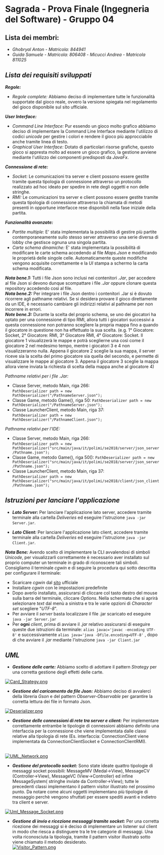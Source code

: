   
# Sagrada - Prova Finale (Ingegneria del Software) - Gruppo 04     
 ## Lista dei membri:    
    
 - *Ghobryal Anton - Matricola: 844941*    
 - *Guida Samuele - Matricola: 806408* - *Micucci Andrea - Matricola 811025*    
 ## ***Lista dei requisiti sviluppati***    
 ***Regole:***    
 - *Regole complete:* Abbiamo deciso di implementare tutte le funzionalità supportate dal gioco reale, ovvero la                          versione spiegata nel regolamento del gioco disponibile sul sito ufficiale.    
    
***User Interface:***    
 - *Command Line Interface:* Pur essendo un gioco molto grafico abbiamo deciso di implementare la Command Line Interface mediante l'utilizzo di codici *unicode* per gestire i colori e rendere il gioco più approcciabile anche tramite linea di testo.    
 - *Graphical User Interface:* Dotato di particolari risorse grafiche, questo gioco si appresta molto ad essere un gioco grafico, la gestione avviene mediante l'utilizzo dei componenti predisposti da *JavaFx*.    
    
***Connessione di rete:***    
 - *Socket:* Le comunicazioni tra server e client possono essere gestite tramite questa tipologia di connessione attraverso un protocollo realizzato ad hoc ideato per spedire in rete degli oggetti e non delle stringhe.    
 - *RMI:* Le comunicazioni tra server e client possono essere gestite tramite questa tipologia di connessione attraverso la chiamata di metodi presenti in opportune interfacce rese disponibili nella fase iniziale della partita.    
    
***Funzionalità avanzate:***    
 - *Partite multiple:* E' stata implementata la possibilità di gestire più partite contemporaneamente sullo stesso server attraverso una serie diversa di lobby che gestisce ognuna una singola partita.    
 - *Carte schema dinamiche:* E' stata implementata la possibilità di modificare le carte schema accedendo al file *Maps.Json* e modificando le proprietà delle singole celle. Automaticamente queste modifiche vengono acquisite correttamente e la *UI* stampa a schermo la carta schema modificata.    
    
***Nota bene.1:*** Tutti i file Json sono inclusi nei contenitori *.Jar*, per accedere al file Json si devono dunque scompattare i file *.Jar* oppure clonare questa repository accedendo così al file.    
***Nota bene.2:*** Per integrare i file Json dentro i contenitori .Jar si è dovuto ricorrere agli pathname relativi. Se si desidera provare il gioco direttamente da un IDE, è necessario cambiare gli indirizzi relativi al pathname per non incorrere in errori.    
***Note bene.3:*** Durante la scelta del proprio schema, se uno dei giocatori ha optato per una connessione di tipo RMI, allora tutti i giocatori successivi a questa connessione non potranno scegliere la propria mappa fino a quando il giocatore in questione non ha effettuato la sua scelta. (e.g. 1° Giocatore: Socket, 2° Giocatore: RMI, 3° Giocatore RMI, 4° Giocatore:  Socket. Il giocatore 1 visualizzerà le mappe e potrà sceglierne una così come il giocatore 2  nel medesimo tempo, mentre i giocatori 3 e 4 non visualizzeranno nulla. Appena il giocatore 2 sceglie la sua mappa, il server riceve sia la scelta del primo giocatore sia quella del secondo, e permette di visualizzare le mappe al giocatore 3. Appena il giocatore 3 sceglie la mappa allora viene inviata la richiesta di scelta della mappa anche al giocatore 4)  
    
*Pathname relativi per i file .Jar:*    
    
 - Classe Server, metodo Main, riga 266:     
`PathDeserializer path = new PathDeserializer("/PathnameServer.json");`  
- Classe Game, metodo Game(), riga 50:
`PathDeserializer path = new PathDeserializer("/PathnameServer.json");`
- Classe LauncherClient, metodo Main, riga 37:     
 `PathDeserializer path = new PathDeserializer("/PathnameClient.json");`  
   
 *Pathname relativi per l'IDE:*    
    
 - Classe Server, metodo Main, riga 266:     
`PathDeserializer path = new PathDeserializer("src/main/java/it/polimi/se2018/server/json_server/Pathname.json");` 
- Classe Game, metodo Game(), riga 50():
`PathDeserializer path = new PathDeserializer("src/main/java/it/polimi/se2018/server/json_server/Pathname.json");` 
- Classe LauncherClient, metodo Main, riga 37:     
`PathDeserializer path = new PathDeserializer("src/main/java/it/polimi/se2018/client/json_client/Pathname.json");`    
 ## ***Istruzioni per lanciare l'applicazione***    
    
    
 - ***Lato Server:*** Per lanciare l'applicazione lato server, accedere tramite terminale alla cartella *Deliveries* ed eseguire l'istruzione  `java -jar Server.jar`.     
    
 - ***Lato Client:*** Per lanciare l'applicazione lato client, accedere tramite terminale alla cartella *Deliveries* ed eseguire l'istruzione  `java -jar Client.jar`.     
    
***Nota Bene:*** Avendo scelto di implementare la CLI avvalendosi di simboli *Unicode*, per visualizzarli correttamente è necessario aver installato sul proprio computer un terminale in grado di riconoscere tali simboli. Consigliamo il terminale *cgwin* e di seguire la procedura qui sotto descritta per configurare il terminale:
 - Scaricare *cgwin* dal [sito](https://www.cygwin.com/) ufficiale
 - Installare *cgwin* con le impostazioni predefinite
 - Dopo averlo installato, assicurarsi di cliccare col tasto destro del mouse sulla barra del terminale, cliccare *Options*. Nella schermata che si aprirà selezionare *text* dal menù a sinistra e tra le varie opzioni di *Character set* scegliere "*UTF-8*".
 - Per avviare il *server* basta localizzare il file .jar scaricato ed eseguire `java -jar Server.jar`
 - Per **ogni** *client*, prima di avviare il *.jar* relativo assicurarsi di eseguire queste due istruzioni da terminale: `alias javac='javac -encoding UTF-8'` e successivamente `alias java='java -Dfile.encoding=UTF-8'` , dopo di che avviare il *.jar* mediante l'istruzione `java -jar Client.jar`

     
## ***UML***    
    
 - ***Gestione delle carte:*** Abbiamo scelto di adottare il pattern *Strategy* per una corretta gestione degli effetti delle carte.    
     
[![Card_Strategy.png](https://s19.postimg.cc/sxr43tctf/Card_Strategy.png)](https://postimg.cc/image/691x48vfj/)    
    
- ***Gestione del caricamento da file Json:*** Abbiamo deciso di avvalerci della libreria *Gson* e del pattern *Observer-Observable* per garantire la corretta lettura dei file in formato Json.    
    
[![Deserializer.png](https://s19.postimg.cc/e1skw6boj/Deserializer.png)](https://postimg.cc/image/4u0cfh4m7/)    
    
- ***Gestione delle connessioni di rete tra server e client:*** Per implementare correttamente entrambe le tipologie di connessioni abbiamo definito una interfaccia per la connessione che viene implementata dalle classi relative alla tipologia di rete (Es. interfaccia: ConnectionClient viene implementata da ConnectionClientSocket e ConnectionClientRMI).    
    
 [    
 ![UML_Network.png](https://s19.postimg.cc/ripjf5wbn/UML_Network.png)](https://postimg.cc/image/9fwgny0gv/)    
     
- ***Gestione del protocollo socket:*** Sono state ideate quattro tipologie di messaggi socket possibili: MessageMV (Medal->View), MessageCV (Controller->View), MessageVC (View->Controller) ed infine MessageSystem( stringhe inviate da Controller->View); tutte le precedenti classi implementano il pattern visitor illustrato nel prossimo punto. Da notare come alcuni oggetti implementano più tipologie di messaggio perchè vengono sfruttati per essere spediti avanti e indietro tra client e server.    
    
[![Uml_Message_Socket.png](https://s19.postimg.cc/8dma5fk8j/Uml_Message_Socket.png)](https://postimg.cc/image/fgu5l1pnz/)    
    
- ***Gestione di invio e ricezione messaggi tramite socket:*** Per una corretta ricezione dei messaggi si è deciso di implementare un listener sul client in modo che riesca a distinguere tra le tre categorie di messaggi. Una volta riconosciuta la tipologia, tramite il pattern visitor illustrato sotto viene chiamato il metodo desiderato.    
[![Visitor_Pattern.png](https://s19.postimg.cc/56rqltunn/Visitor_Pattern.png)](https://postimg.cc/image/cmr07micv/)